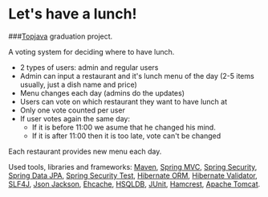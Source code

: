 # Let's have a lunch!
###<a href="http://javawebinar.ru/topjava/">Topjava</a> graduation project.

A voting system for deciding where to have lunch.

 * 2 types of users: admin and regular users
 * Admin can input a restaurant and it's lunch menu of the day (2-5 items usually, just a dish name and price)
 * Menu changes each day (admins do the updates)
 * Users can vote on which restaurant they want to have lunch at
 * Only one vote counted per user
 * If user votes again the same day:
    - If it is before 11:00 we asume that he changed his mind.
    - If it is after 11:00 then it is too late, vote can't be changed

Each restaurant provides new menu each day.

Used tools, libraries and frameworks:
 <a href="http://maven.apache.org/">Maven</a>,
 <a href="http://docs.spring.io/spring/docs/current/spring-framework-reference/html/mvc.html">Spring MVC</a>,
 <a href="http://projects.spring.io/spring-security/">Spring Security</a>,
 <a href="http://projects.spring.io/spring-data-jpa/">Spring Data JPA</a>,
 <a href="http://spring.io/blog/2014/05/07/preview-spring-security-test-method-security">Spring Security Test</a>,
 <a href="http://hibernate.org/orm/">Hibernate ORM</a>,
 <a href="http://hibernate.org/validator/">Hibernate Validator</a>,
 <a href="http://www.slf4j.org/">SLF4J</a>,
 <a href="https://github.com/FasterXML/jackson">Json Jackson</a>,
 <a href="http://ehcache.org">Ehcache</a>,
 <a href="http://hsqldb.org//">HSQLDB</a>,
 <a href="http://junit.org/">JUnit</a>,
 <a href="http://hamcrest.org/JavaHamcrest/">Hamcrest</a>,
 <a href="http://tomcat.apache.org/">Apache Tomcat</a>.
